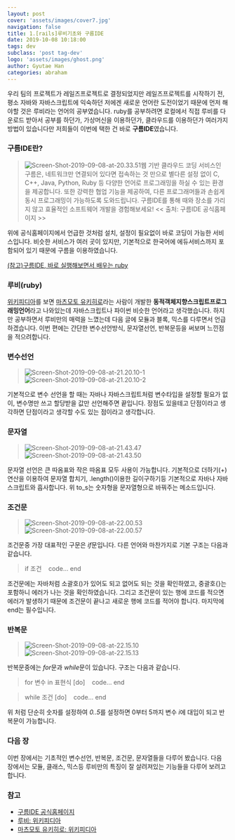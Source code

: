 ```yaml
---
layout: post
cover: 'assets/images/cover7.jpg'
navigation: false
title: 1.[rails]루비기초와 구름IDE
date: 2019-10-08 10:18:00
tags: dev
subclass: 'post tag-dev'
logo: 'assets/images/ghost.png'
author: Gyutae Han
categories: abraham
---
```


우리 팀의 프로젝트가 레일즈프로젝트로 결정되었지만 레일즈프로젝트를 시작하기 전, 평소 자바와 자바스크립트에 익숙하던 저에겐 새로운 언어란 도전이었기 때문에 먼저 해야할 것은 루비라는 언어의 공부였습니다. 
ruby를 공부하려면 로컬에서 직접 루비를 다운로드 받아서 공부를 하던가, 가상머신을 이용하던가, 클라우드를 이용하던가 여러가지 방법이 있습니다만 저희들이 이번에 택한 건 바로 **구름IDE**였습니다.

### 구름IDE란?
>   ![Screen-Shot-2019-09-08-at-20.33.51](http://localhost/content/images/2019/09/Screen-Shot-2019-09-08-at-20.33.51.png)웹 기반 클라우드 코딩 서비스인 구름은, 네트워크만 연결되어 있다면 접속하는 것 만으로 별다른 설정 없이 C, C++, Java, Python, Ruby 등 다양한 언어로 프로그래밍을 하실 수 있는 환경을 제공합니다. 또한 강력한 협업 기능을 제공하여, 다른 프로그래머들과 손쉽게 동시 프로그래밍이 가능하도록 도와드립니다. 구름IDE를 통해 때와 장소를 가리지 않고 효율적인 소프트웨어 개발을 경험해보세요!
>   << 출처: 구름IDE 공식홈페이지 >>
>

위에 공식홈페이지에서 언급한 것처럼 설치, 설정이 필요없이 바로 코딩이 가능한 서비스입니다.
비슷한 서비스가 여러 곳이 있지만, 기본적으로 한국어에 에듀서비스까지 포함되어 있기 때문에 구름을 이용하였습니다.

[(참고)구름IDE, 바로 실행해보면서 배우는 ruby](https://edu.goorm.io/learn/lecture/2011/%EB%B0%94%EB%A1%9C-%EC%8B%A4%ED%96%89%ED%95%B4%EB%B3%B4%EB%A9%B4%EC%84%9C-%EB%B0%B0%EC%9A%B0%EB%8A%94-ruby/lesson/81541/%ED%94%84%EB%A1%9C%EA%B7%B8%EB%9E%98%EB%B0%8D%EC%9D%B4%EB%9E%80)


### 루비(ruby)
[위키피디아](https://ko.wikipedia.org/wiki/%EB%A3%A8%EB%B9%84_(%ED%94%84%EB%A1%9C%EA%B7%B8%EB%9E%98%EB%B0%8D_%EC%96%B8%EC%96%B4))를 보면 [마츠모토 유키히로](https://en.wikipedia.org/wiki/Yukihiro_Matsumoto)라는 사람이 개발한 **동적객체지향스크립트프로그래밍언어**라고 나와있는데 자바스크립트나 파이썬 비슷한 언어라고 생각했습니다. 하지만 공부하면서 루비만의 매력을 느꼈는데 다음 글에 모듈과 블록, 믹스를 다루면서 언급하겠습니다. 이번 편에는 간단한 변수선언방식, 문자열선언, 반복문등을 써보며 느낀점을 적으려합니다.


### 변수선언
> ![Screen-Shot-2019-09-08-at-21.20.10-1](http://localhost/content/images/2019/09/Screen-Shot-2019-09-08-at-21.20.10-1.png)
> ![Screen-Shot-2019-09-08-at-21.20.10-2](http://localhost/content/images/2019/09/Screen-Shot-2019-09-08-at-21.20.10-2.png)

기본적으로 변수 선언을 할 때는 자바나 자바스크립트처럼 변수타입을 설정할 필요가 없이, 변수명만 쓰고 할당받을 값만 선언해주면 끝입니다. 장점도 있을테고 단점이라고 생각하면 단점이라고 생각할 수도 있는 점이라고 생각합니다.


### 문자열
> ![Screen-Shot-2019-09-08-at-21.43.47](http://localhost/content/images/2019/09/Screen-Shot-2019-09-08-at-21.43.47.png)
> ![Screen-Shot-2019-09-08-at-21.43.50](http://localhost/content/images/2019/09/Screen-Shot-2019-09-08-at-21.43.50.png)

문자열 선언은 큰 따옴표와 작은 따옴표 모두 사용이 가능합니다.
기본적으로 더하기(+)연산을 이용하여 문자열 합치기, .length()이용한 길이구하기등 기본적으로 자바나 자바스크립트와 흡사합니다. 위 to_s는 숫자형을 문자열형으로 바꿔주는 메소드입니다.


### 조건문
> ![Screen-Shot-2019-09-08-at-22.00.53](http://localhost/content/images/2019/09/Screen-Shot-2019-09-08-at-22.00.53.png)
> ![Screen-Shot-2019-09-08-at-22.00.57](http://localhost/content/images/2019/09/Screen-Shot-2019-09-08-at-22.00.57.png)

조건문중 가장 대표적인 구문은 *if*문입니다. 다른 언어와 마찬가지로 기본 구조는 다음과 같습니다.

> if 조건
> &nbsp;&nbsp; code...
> end

조건문에는 자바처럼 소괄호()가 있어도 되고 없어도 되는 것을 확인하였고, 중괄호{}는 포함하니 에러가 나는 것을 확인하였습니다. 그리고 조건문이 있는 행에 코드를 적으면 에러가 발생하기 때문에 조건문이 끝나고 새로운 행에 코드를 적어야 합니다. 마지막에 end는 필수입니다.

### 반복문
> ![Screen-Shot-2019-09-08-at-22.15.10](http://localhost/content/images/2019/09/Screen-Shot-2019-09-08-at-22.15.10.png)
> ![Screen-Shot-2019-09-08-at-22.15.13](http://localhost/content/images/2019/09/Screen-Shot-2019-09-08-at-22.15.13.png)

반복문중에는 *for*문과 *while*문이 있습니다. 구조는 다음과 같습니다.

> for 변수 in 표현식 [do]
> &nbsp;&nbsp; code...
> end

> while 조건 [do]
> &nbsp;&nbsp; code...
> end

위 처럼 단순히 숫자를 설정하여 *0..5*를 설정하면 0부터 5까지 변수 *i*에 대입이 되고 반복문이 가능합니다. 

### 다음 장
이번 장에서는 기초적인 변수선언, 반복문, 조건문, 문자열들을 다루어 봤습니다. 다음 장에서는 모듈, 클래스, 믹스등 루비만의 특징이 잘 살려져있는 기능들을 다루어 보려고합니다. 

### 참고
* [구름IDE 공식홈페이지](https://www.goorm.io/)
* [루비: 위키피디아](https://ko.wikipedia.org/wiki/%EB%A3%A8%EB%B9%84_(%ED%94%84%EB%A1%9C%EA%B7%B8%EB%9E%98%EB%B0%8D_%EC%96%B8%EC%96%B4))
* [마츠모토 유키히로: 위키피디아](https://en.wikipedia.org/wiki/Yukihiro_Matsumoto)